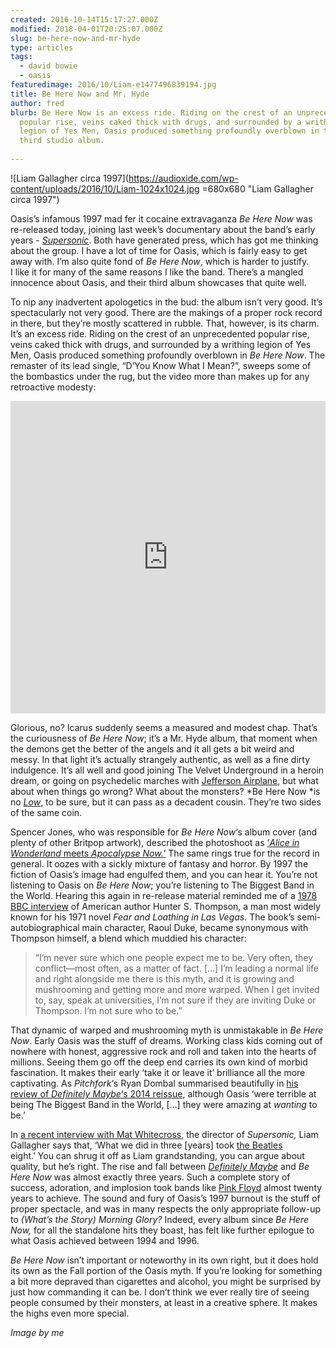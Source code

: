 ```yaml
---
created: 2016-10-14T15:17:27.000Z
modified: 2018-04-01T20:25:07.000Z
slug: be-here-now-and-mr-hyde
type: articles
tags:
  - david bowie
  - oasis
featuredimage: 2016/10/Liam-e1477496839194.jpg
title: Be Here Now and Mr. Hyde
author: fred
blurb: Be Here Now is an excess ride. Riding on the crest of an unprecedented
  popular rise, veins caked thick with drugs, and surrounded by a writhing
  legion of Yes Men, Oasis produced something profoundly overblown in their
  third studio album.
  
---
```


![Liam Gallagher circa 1997](<https://audioxide.com/wp-content/uploads/2016/10/Liam-1024x1024.jpg> =680x680 "Liam Gallagher circa 1997")

Oasis’s infamous 1997 mad fer it cocaine extravaganza *Be Here Now* was re-released today, joining last week’s documentary about the band’s early years - *[Supersonic](<http://www.imdb.com/title/tt5213534/>)*. Both have generated press, which has got me thinking about the group. I have a lot of time for Oasis, which is fairly easy to get away with. I’m also quite fond of *Be Here Now*, which is harder to justify. I like it for many of the same reasons I like the band. There’s a mangled innocence about Oasis, and their third album showcases that quite well.

To nip any inadvertent apologetics in the bud: the album isn’t very good. It’s spectacularly not very good. There are the makings of a proper rock record in there, but they’re mostly scattered in rubble. That, however, is its charm. It’s an excess ride. Riding on the crest of an unprecedented popular rise, veins caked thick with drugs, and surrounded by a writhing legion of Yes Men, Oasis produced something profoundly overblown in *Be Here Now*. The remaster of its lead single, “D’You Know What I Mean?”, sweeps some of the bombastics under the rug, but the video more than makes up for any retroactive modesty:

<center><iframe src="https://www.youtube.com/embed/jyJU2136ym4?rel=0" width="100%" height="500" frameborder="0" allowfullscreen="allowfullscreen"></iframe></center>

Glorious, no? Icarus suddenly seems a measured and modest chap. That’s the curiousness of *Be Here Now*; it’s a Mr. Hyde album, that moment when the demons get the better of the angels and it all gets a bit weird and messy. In that light it’s actually strangely authentic, as well as a fine dirty indulgence. It’s all well and good joining The Velvet Underground in a heroin dream, or going on psychedelic marches with [Jefferson Airplane](https://audioxide.com/reviews/jefferson-airplane-surrealistic-pillow/), but what about when things go wrong? What about the monsters? *Be Here Now *is no *[Low](<https://audioxide.com/reviews/david-bowie-low/>)*, to be sure, but it can pass as a decadent cousin. They’re two sides of the same coin.

Spencer Jones, who was responsible for *Be Here Now*‘s album cover (and plenty of other Britpop artwork), described the photoshoot as [‘*Alice in Wonderland* meets *Apocalypse Now.*’](<http://www.nme.com/photos/oasis--the-stories-behind-their-cryptic-album-and-single-sleeve-art/385389#/photo/4>) The same rings true for the record in general. It oozes with a sickly mixture of fantasy and horror. By 1997 the fiction of Oasis’s image had engulfed them, and you can hear it. You’re not listening to Oasis on *Be Here Now*; you’re listening to The Biggest Band in the World. Hearing this again in re-release material reminded me of a [1978 BBC interview](<https://youtu.be/laamYjSwcHI?t=41m11s>) of American author Hunter S. Thompson, a man most widely known for his 1971 novel *Fear and Loathing in Las Vegas*. The book’s semi-autobiographical main character, Raoul Duke, became synonymous with Thompson himself, a blend which muddied his character:

> “I’m never sure which one people expect me to be. Very often, they conflict—most often, as a matter of fact. […] I’m leading a normal life and right alongside me there is this myth, and it is growing and mushrooming and getting more and more warped. When I get invited to, say, speak at universities, I’m not sure if they are inviting Duke or Thompson. I’m not sure who to be.”

That dynamic of warped and mushrooming myth is unmistakable in *Be Here Now*. Early Oasis was the stuff of dreams. Working class kids coming out of nowhere with honest, aggressive rock and roll and taken into the hearts of millions. Seeing them go off the deep end carries its own kind of morbid fascination. It makes their early ‘take it or leave it’ brilliance all the more captivating. As *Pitchfork*‘s Ryan Dombal summarised beautifully in [his review of *Definitely Maybe*‘s 2014 reissue](<http://pitchfork.com/reviews/albums/19258-oasis-definitely-maybe-reissue/>), although Oasis ‘were terrible at being The Biggest Band in the World, […] they were amazing at *wanting* to be.’

In [a recent interview with Mat Whitecross](<http://lwlies.com/interviews/liam-gallagher-supersonic-oasis/>), the director of *Supersonic,* Liam Gallagher says that, ‘What we did in three [years] took [the Beatles](https://audioxide.com/reviews/the-beatles-revolver/) eight.’ You can shrug it off as Liam grandstanding, you can argue about quality, but he’s right. The rise and fall between [*Definitely Maybe*](https://audioxide.com/reviews/oasis-definitely-maybe/) and *Be Here Now* was almost exactly three years. Such a complete story of success, adoration, and implosion took bands like [Pink Floyd](https://audioxide.com/reviews/pink-floyd-the-dark-side-of-the-moon/) almost twenty years to achieve. The sound and fury of Oasis’s 1997 burnout is the stuff of proper spectacle, and was in many respects the only appropriate follow-up to *(What’s the Story) Morning Glory?* Indeed, every album since *Be Here Now,* for all the standalone hits they boast, has felt like further epilogue to what Oasis achieved between 1994 and 1996.

*Be Here Now* isn’t important or noteworthy in its own right, but it does hold its own as the Fall portion of the Oasis myth. If you’re looking for something a bit more depraved than cigarettes and alcohol, you might be surprised by just how commanding it can be. I don’t think we ever really tire of seeing people consumed by their monsters, at least in a creative sphere. It makes the highs even more special.

*Image by me*
